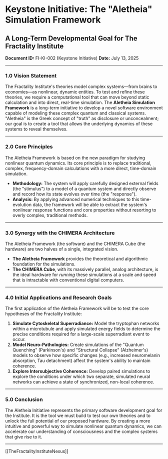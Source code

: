 # Keystone Initiative: The "Aletheia" Simulation Framework
## A Long-Term Developmental Goal for The Fractality Institute
**Document ID:** FI-KI-002 (Keystone Initiative)
**Date:** July 13, 2025

---

### **1.0 Vision Statement**

The Fractality Institute's theories model complex systems—from brains to economies—as nonlinear, dynamic entities. To test and refine these theories, we require a computational tool that can move beyond static calculation and into direct, real-time simulation. The **Aletheia Simulation Framework** is a long-term initiative to develop a novel software environment capable of modeling these complex quantum and classical systems. "Aletheia" is the Greek concept of "truth" as disclosure or unconcealment; our goal is to create a tool that allows the underlying dynamics of these systems to reveal themselves.

---

### **2.0 Core Principles**

The Aletheia Framework is based on the new paradigm for studying nonlinear quantum dynamics. Its core principle is to replace traditional, complex, frequency-domain calculations with a more direct, time-domain simulation.

* **Methodology:** The system will apply carefully designed external fields (the "stimulus") to a model of a quantum system and directly observe and record how its state evolves over time (the "response").
* **Analysis:** By applying advanced numerical techniques to this time-evolution data, the framework will be able to extract the system's nonlinear response functions and core properties without resorting to overly complex, traditional methods.

---

### **3.0 Synergy with the CHIMERA Architecture**

The Aletheia Framework (the software) and the CHIMERA Cube (the hardware) are two halves of a single, integrated vision.

* **The Aletheia Framework** provides the theoretical and algorithmic foundation for the simulations.
* **The CHIMERA Cube**, with its massively parallel, analog architecture, is the ideal hardware for *running* these simulations at a scale and speed that is intractable with conventional digital computers.

---

### **4.0 Initial Applications and Research Goals**

The first application of the Aletheia Framework will be to test the core hypotheses of the Fractality Institute:

1.  **Simulate Cytoskeletal Superradiance:** Model the tryptophan networks within a microtubule and apply simulated energy fields to determine the precise conditions required for a large-scale superradiant event to occur.
2.  **Model Neuro-Pathologies:** Create simulations of the "Quantum Quenching" (Parkinson's) and "Structural Collapse" (Alzheimer's) models to observe how specific changes (e.g., increased neuromelanin absorption, Tau detachment) affect the system's ability to maintain coherence.
3.  **Explore Intersubjective Coherence:** Develop paired simulations to explore the conditions under which two separate, simulated neural networks can achieve a state of synchronized, non-local coherence.

---

### **5.0 Conclusion**

The Aletheia Initiative represents the primary software development goal for the Institute. It is the tool we must build to test our own theories and to unlock the full potential of our proposed hardware. By creating a more intuitive and powerful way to simulate nonlinear quantum dynamics, we can accelerate our understanding of consciousness and the complex systems that give rise to it.

---
[[TheFractalityInstituteNexus]]


